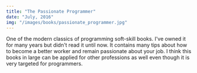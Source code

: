 ```yaml
---
title: "The Passionate Programmer"
date: "July, 2016"
img: "/images/books/passionate_programmer.jpg"
---
```

One of the modern classics of programming soft-skill books. I've owned it for many years but didn't read it until now. It contains many tips about how to become a better worker and remain passionate about your job. I think this books in large can be applied for other professions as well even though it is very targeted for programmers.